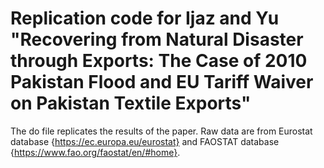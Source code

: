 # Replication code for Ijaz and Yu "Recovering from Natural Disaster through Exports: The Case of 2010 Pakistan Flood and EU Tariff Waiver on Pakistan Textile Exports"

The do file replicates the results of the paper. Raw data are from Eurostat database {https://ec.europa.eu/eurostat} and FAOSTAT database {https://www.fao.org/faostat/en/#home}.
